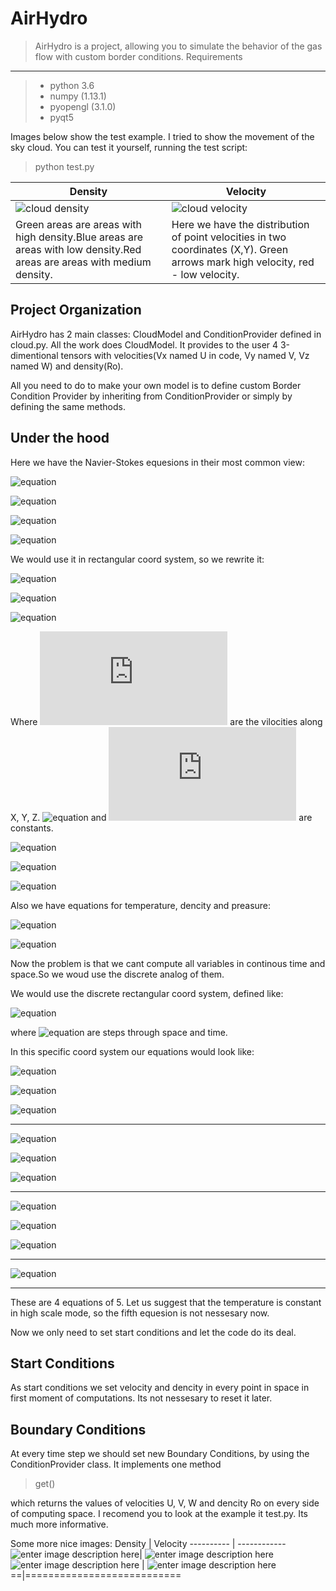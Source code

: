 ﻿AirHydro
==================
>AirHydro is a project, allowing you to simulate the behavior of the gas flow with custom border conditions.
Requirements
----------------
 >- python 3.6
 >- numpy (1.13.1)
 >- pyopengl (3.1.0)
 >- pyqt5

Images below show the test example. I tried to show the movement of the sky cloud. You can test it yourself, running the test script:
 > python test.py


Density  | Velocity
-------- | ---
![ cloud density](https://user-images.githubusercontent.com/35064209/34520862-c9b84568-f09b-11e7-897a-6d8289c6eabc.gif)| ![cloud velocity](https://user-images.githubusercontent.com/35064209/34520871-de94fc2e-f09b-11e7-8dbd-0f98a84cc1d2.gif)
Green areas are areas with high density.Blue areas are areas with low density.Red areas are areas with medium density.    | Here we have the distribution of point velocities in two coordinates (X,Y). Green arrows mark high velocity, red - low velocity.

Project Organization
--------------------------

AirHydro has 2 main classes: CloudModel and ConditionProvider defined in cloud.py.
All the work does CloudModel. It provides to the user 4 3-dimentional tensors with velocities(Vx named U in code, Vy named V, Vz named W) and density(Ro).   

All you need to do to make your own model is to define custom Border Condition Provider by inheriting from ConditionProvider or simply by defining the same methods.

Under the hood
---------------------
Here we have the Navier-Stokes equesions in their most common view:

![equation](http://latex.codecogs.com/gif.latex?\frac{dV}{dt}=\frac{-1}{\rho}\nabla{p}-2wV+g)

![equation](http://latex.codecogs.com/gif.latex?\frac{dT}{dt}-\frac{\gamma}{g\rho}\frac{dp}{dt}=\frac{1}{C_{p}}\varepsilon)

![equation](http://latex.codecogs.com/gif.latex?\frac{d\rho}{dt}+div{\rho{V}}=0)

![equation](http://latex.codecogs.com/gif.latex?p=R\rho{T})

We would use it in rectangular coord system, so we rewrite it:

![equation](http://latex.codecogs.com/gif.latex?\frac{du}{dt}=\frac{-1}{\rho}\frac{dp}{dx}-l_{1}w+F_{x};)

![equation](http://latex.codecogs.com/gif.latex?\frac{dv}{dt}=\frac{-1}{\rho}\frac{dp}{dy}-lu+F_{y};)


![equation](http://latex.codecogs.com/gif.latex?\frac{dw}{dt}=\frac{-1}{\rho}\frac{dp}{dz}-l_{1}u-g+F_{z};)

Where  ![equation](http://latex.codecogs.com/gif.latex?u,v,z) are the vilocities along X, Y, Z.
![equation](http://latex.codecogs.com/gif.latex?l_{1}) and   ![equation](http://latex.codecogs.com/gif.latex?l) are constants. 

![equation](http://latex.codecogs.com/gif.latex?F_{x}=k\(\frac{\partial^{2}u}{\partial{x^2}}+\frac{\partial^{2}u}{\partial{y^2}}+\frac{\partial^{2}u}{\partial{z^2}}\))

![equation](http://latex.codecogs.com/gif.latex?F_{x}=k\(\frac{\partial^{2}v}{\partial{x^2}}+\frac{\partial^{2}v}{\partial{y^2}}+\frac{\partial^{2}v}{\partial{z^2}}\))

![equation](http://latex.codecogs.com/gif.latex?F_{x}=k\(\frac{\partial^{2}w}{\partial{x^2}}+\frac{\partial^{2}w}{\partial{y^2}}+\frac{\partial^{2}w}{\partial{z^2}}\))

Also we have equations for temperature, dencity and preasure:

![equation](http://latex.codecogs.com/gif.latex?\frac{dT}{dt}-\frac{\gamma}{g\rho}\frac{dp}{dt}=\frac{1}{C_{p}}\varepsilon)

![equation](http://latex.codecogs.com/gif.latex?\frac{d\rho}{dt}+\frac{d\rho{u}}{dx}+\frac{d\rho{v}}{dy}+\frac{d\rho{w}}{dz}=0.)

Now the problem is that we cant compute all variables in continous time and space.So we woud use the discrete analog of them. 

We would use the discrete rectangular coord system, defined like:

![equation](http://latex.codecogs.com/gif.latex?i=\frac{x}{\Delta{x}};j=\frac{y}{\Delta{y}};k=\frac{z}{\Delta{z}};s=\frac{t}{\Delta{t}})

where ![equation](http://latex.codecogs.com/gif.latex?\Delta{x},\Delta{y},\Delta{z},\Delta{t}) are steps through space and time.

In this specific coord system our equations would look like:

![equation](http://latex.codecogs.com/gif.latex?\frac{u_{s+1}-u_{s-1}}{2\Delta{t}}+u_{i,j,k,s}\frac{u_{i+1}-u_{i-1}}{2\Delta{x}}+v_{i,j,k,s}\frac{u_{j+1}-u_{j-1}}{2\Delta{y}}+w_{i,j,k,s}\frac{u_{k+1}-u_{k-1}}{2\Delta{z}}=)

![equation](http://latex.codecogs.com/gif.latex?=\frac{-1}{\rho_{i,j,k,s}}\frac{p_{i+1}-p_{i-1}}{2\Delta{x}}+lv_{i,j,k,s}-l_{1}w_{i,j,k,s}+)

![equation](http://latex.codecogs.com/gif.latex?+\frac{k}{{\Delta{x}}^2}{[u_{i+1}-2u_{i}+u_{i+1}+u_{j+1}-2u_{j+1}+u_{j-1}+u_{k+1}-2u_{k}+u_{k-1}}])

----------------------------------------------------------------------

![equation](http://latex.codecogs.com/gif.latex?\frac{v_{s+1}-v_{s-1}}{2\Delta{t}}+u_{i,j,k,s}\frac{v_{i+1}-v_{i-1}}{2\Delta{x}}+v_{i,j,k,s}\frac{v_{j+1}-v_{j-1}}{2\Delta{y}}+w_{i,j,k,s}\frac{v_{k+1}-v_{k-1}}{2\Delta{z}}=)

![equation](http://latex.codecogs.com/gif.latex?=\frac{-1}{\rho_{i,j,k,s}}\frac{p_{i+1}-p_{i-1}}{2\Delta{x}}+lu_{i,j,k,s}+)

![equation](http://latex.codecogs.com/gif.latex?+\frac{k}{{\Delta{x}}^2}{[v_{i+1}-2v_{i}+v_{i+1}+v_{j+1}-2v_{j+1}+v_{j-1}+v_{k+1}-2v_{k}+v_{k-1}}])

-----------------------------------------------------------------------

![equation](http://latex.codecogs.com/gif.latex?\frac{w_{s+1}-w_{s-1}}{2\Delta{t}}+u_{i,j,k,s}\frac{w_{i+1}-w_{i-1}}{2\Delta{x}}+u_{i,j,k,s}\frac{w_{j+1}-w_{j-1}}{2\Delta{y}}+w_{i,j,k,s}\frac{w_{k+1}-w_{k-1}}{2\Delta{z}}=)

![equation](http://latex.codecogs.com/gif.latex?=\frac{-1}{\rho_{i,j,k,s}}\frac{p_{i+1}-p_{i-1}}{2\Delta{x}}+lu_{i,j,k,s}+)

![equation](http://latex.codecogs.com/gif.latex?+\frac{k}{{\Delta{x}}^2}{[w_{i+1}-2w_{i}+w_{i+1}+w_{j+1}-2w_{j+1}+w_{j-1}+w_{k+1}-2w_{k}+w_{k-1}}])

------------------------------------------------------------------------------

![equation](http://latex.codecogs.com/gif.latex?\frac{\rho_{s+1}-\rho_{s-1}}{2\Delta{t}}+u_{i,j,k,s}\frac{\rho_{i+1}-\rho_{i-1}}{2\Delta{x}}+v_{i,j,k,s}\frac{\rho_{j+1}-\rho_{j-1}}{2\Delta{y}}+w_{i,j,k,s}\frac{\rho_{k+1}-\rho_{k-1}}{2\Delta{z}}=0)


------------------------------------------------------------------------------
These are 4 equations of 5. Let us suggest that the temperature is constant in high scale mode, so the fifth equesion is not nessesary now.

Now we only need to set start conditions and let the code do its deal.

Start Conditions
---------------------

As start conditions we set  velocity and dencity in every point in space in first moment of computations. Its not nessesary to reset it later.

Boundary Conditions
----------------------------

At every time step we should set new Boundary Conditions, by using the  ConditionProvider class. It implements one method 
>get()

which returns the values of velocities U, V, W and dencity Ro on every side of computing space. I recomend you to look at the example it test.py. Its much more informative.

Some more nice images:
Density  | Velocity
----------  | ------------
![enter image description here](https://user-images.githubusercontent.com/35064209/34519054-60cb4e36-f093-11e7-976b-86b8b8373fb8.png)| ![enter image description here](https://user-images.githubusercontent.com/35064209/34519065-6cdb10c6-f093-11e7-8d2b-fc1ed4bc102f.png)
![enter image description here](https://user-images.githubusercontent.com/35064209/34519057-6466a3d8-f093-11e7-9154-f2aa3e3f1ed1.png) | ![enter image description here](https://user-images.githubusercontent.com/35064209/34519063-699fc14a-f093-11e7-8924-a67a7bc1e8f5.png) 
==|===========================



